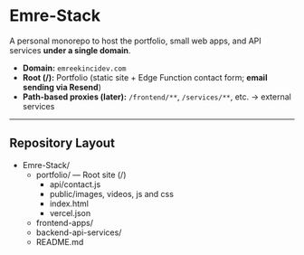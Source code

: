 # Emre-Stack

A personal monorepo to host the portfolio, small web apps, and API services **under a single domain**.

- **Domain:** `emreekincidev.com`
- **Root (/):** Portfolio (static site + Edge Function contact form; **email sending via Resend**)
- **Path-based proxies (later):** `/frontend/**`, `/services/**`, etc. → external services

---

## Repository Layout

- Emre-Stack/
  - portfolio/ — Root site (/)
    - api/contact.js
    - public/images, videos, js and css
    - index.html
    - vercel.json
  - frontend-apps/
  - backend-api-services/
  - README.md


